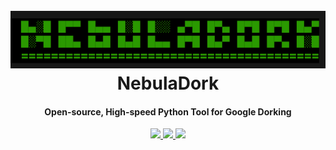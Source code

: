 <h1 align="center">
  <br>
  <a href="https://github.com/s0md3v/XSStrike"><img src="https://github.com/ameeshaheshan/NebulaDork/blob/main/src/banner.png" alt="NebulaDork"></a>
  <br>
  NebulaDork
  <br>
</h1>

<h4 align="center">Open-source, High-speed Python Tool for Google Dorking</h4>

<p align="center">
  <a href="https://github.com/s0md3v/NebulaDork/releases">
    <img src="https://img.shields.io/github/release/s0md3v/NebulaDork.svg">
  </a>
  <a href="https://travis-ci.com/s0md3v/NebulaDork">
    <img src="https://img.shields.io/travis/com/s0md3v/NebulaDork.svg">
  </a>
  <a href="https://github.com/s0md3v/NebulaDork/issues?q=is%3Aissue+is%3Aclosed">
      <img src="https://img.shields.io/github/issues-closed-raw/s0md3v/NebulaDork.svg">
  </a>
</p>
